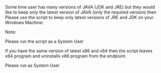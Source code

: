 Some time user has many versions of JAVA (JDK and JRE) but they would like to keep only the latest version of JAVA (only the required version) then Please use the script to keep only latest versions of JRE and JDK on your Windows Machine.

Note:

Please run the script as a System User

If you have the same version of latest x86 and x64 then the script leaves x64 program and uninstalls x86 program from the endpoint.

Please run as System User